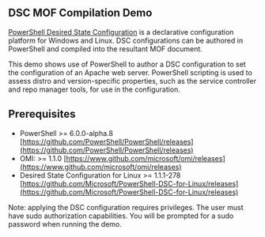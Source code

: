 ## DSC MOF Compilation Demo

[PowerShell Desired State Configuration](https://msdn.microsoft.com/en-us/PowerShell/dsc/overview) is a declarative configuration platform for Windows and Linux. DSC configurations can be authored in PowerShell and compiled into the resultant MOF document. 

This demo shows use of PowerShell to author a DSC configuration to set the configuration of an Apache web server. PowerShell scripting is used to assess distro and version-specific properties, such as the service controller and repo manager tools, for use in the configuration. 

## Prerequisites ##
- PowerShell >= 6.0.0-alpha.8 [https://github.com/PowerShell/PowerShell/releases](https://github.com/PowerShell/PowerShell/releases)
- OMI: >= 1.1.0  [https://www.github.com/microsoft/omi/releases](https://www.github.com/microsoft/omi/releases)
- Desired State Configuration for Linux >= 1.1.1-278 [https://github.com/Microsoft/PowerShell-DSC-for-Linux/releases](https://github.com/Microsoft/PowerShell-DSC-for-Linux/releases)

Note: applying the DSC configuration requires privileges. The user must have sudo authorization capabilities. You will be prompted for a sudo password when running the demo. 